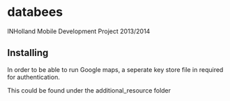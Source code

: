 databees
========

INHolland Mobile Development Project 2013/2014

Installing
----------

In order to be able to run Google maps, a seperate key store file in required for authentication.

This could be found under the additional_resource folder
